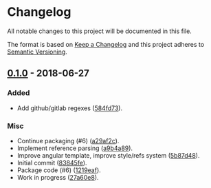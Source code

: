 # Changelog
All notable changes to this project will be documented in this file.

The format is based on [Keep a Changelog](http://keepachangelog.com/en/1.0.0/)
and this project adheres to [Semantic Versioning](http://semver.org/spec/v2.0.0.html).

## [0.1.0](https://gitlab.com/pawamoy/gitolog/tags/0.1.0) - 2018-06-27

### Added
- Add github/gitlab regexes ([584fd73](https://gitlab.com/pawamoy/gitolog/commit/584fd73ec88ac51abbf8555d8f78b7144529e6b3)).

### Misc
- Continue packaging (#6) ([a29af2c](https://gitlab.com/pawamoy/gitolog/commit/a29af2cf990edf950b55a46ebea164ab068c9aec)).
- Implement reference parsing ([a9b4a89](https://gitlab.com/pawamoy/gitolog/commit/a9b4a89cd2737056166feb7a46da971549f1ffed)).
- Improve angular template, improve style/refs system ([5b87d48](https://gitlab.com/pawamoy/gitolog/commit/5b87d48acdf3aa0f5cc2731f48e372c4065d9f9b)).
- Initial commit ([83845fe](https://gitlab.com/pawamoy/gitolog/commit/83845fe8d7deb85a2e093fe68a4b6a48b6d8e446)).
- Package code (#6) ([1219eaf](https://gitlab.com/pawamoy/gitolog/commit/1219eafd02521f6f6ab942a02b7a7aee3d664143)).
- Work in progress ([27a60e8](https://gitlab.com/pawamoy/gitolog/commit/27a60e80e9a8308b88942311184346b1bfa4b0a8)).


